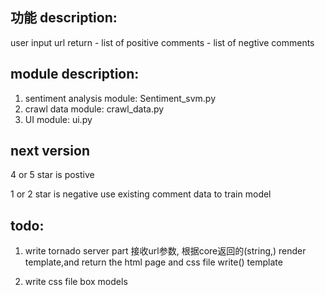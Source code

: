 ## 功能 description:
user input url
return 
    - list of positive comments
    - list of negtive comments

## module description:
1. sentiment analysis module: Sentiment_svm.py
2. crawl data module: crawl_data.py
3. UI module: ui.py



## next version
4 or 5 star is postive  

1 or 2 star is negative
use existing comment data to train model

## todo:
1. write tornado server part
接收url参数, 根据core返回的(string,<value>) render template,and return the html page and css file
write()
template

2. write css file
box models